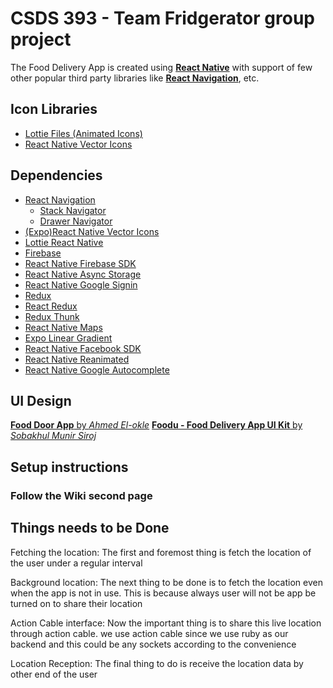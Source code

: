 # CSDS 393 - Team Fridgerator group project

The Food Delivery App is created using [**React Native**](https://reactnative.dev 'Cross Platform Mobile Application Development Framework') with support of few other popular third party libraries like [**React Navigation**](https://reactnavigation.org 'For Screen Navigations'), etc.

## Icon Libraries

- [Lottie Files (Animated Icons)](https://lottiefiles.com 'For Animated Icons')
- [React Native Vector Icons](https://github.com/oblador/react-native-vector-icons 'For Icons')

## Dependencies

- [React Navigation](https://reactnavigation.org 'For Screen Navigations')
  - [Stack Navigator](https://reactnavigation.org/docs/stack-navigator 'Stack Navigator')
  - [Drawer Navigator](https://reactnavigation.org/docs/drawer-based-navigation/ 'Drawer Tab Navigator')
- [(Expo)React Native Vector Icons](https://github.com/oblador/react-native-vector-icons 'Popular React Native Icon Library')
- [Lottie React Native](https://github.com/lottie-react-native/lottie-react-native 'For Animated Icons')
- [Firebase](https://github.com/firebase/firebase-js-sdk)
- [React Native Firebase SDK](https://rnfirebase.io/ 'For firebase native platform support')
- [React Native Async Storage](https://react-native-async-storage.github.io/async-storage 'For Local Storage')
- [React Native Google Signin](https://github.com/react-native-google-signin/google-signin#readme 'For Google Signin')
- [Redux](https://redux.js.org 'For State Management')
- [React Redux](https://react-redux.js.org 'For State Management in React')
- [Redux Thunk](https://github.com/reduxjs/redux-thunk 'Redux Thunk for Async State Management')
- [React Native Maps](https://github.com/react-native-maps/react-native-maps 'For Maps')
- [Expo Linear Gradient](https://docs.expo.dev/versions/latest/sdk/linear-gradient/ 'Provides a React component that renders a gradient view')
- [React Native Facebook SDK](https://github.com/thebergamo/react-native-fbsdk-next/ )
- [React Native Reanimated](https://github.com/software-mansion/react-native-reanimated#readme 'Provides Animated component for screen animating')
- [React Native Google Autocomplete](https://github.com/FaridSafi/react-native-google-places-autocomplete#readme 'Customizable Google Places autocomplete component for iOS and Android React-Native apps')


## UI Design
[**Food Door App** by *Ahmed El-okle*](https://www.behance.net/gallery/104564545/Food-Door-app?tracking_source=search_projects_recommended%7Cfood%20delivery%20mobile%20app)
[**Foodu - Food Delivery App UI Kit** by *Sobakhul Munir Siroj*](https://www.figma.com/community/file/1217650860899075419)

## Setup instructions

### Follow the Wiki second page

## Things needs to be Done
Fetching the location: The first and foremost thing is fetch the location of the user under a regular interval

Background location: The next thing to be done is to fetch the location even when the app is not in use. This is because always user will not be app be turned on to share their location

Action Cable interface: Now the important thing is to share this live location through action cable. we use action cable since we use ruby as our backend and this could be any sockets according to the convenience

Location Reception: The final thing to do is receive the location data by other end of the user

```
